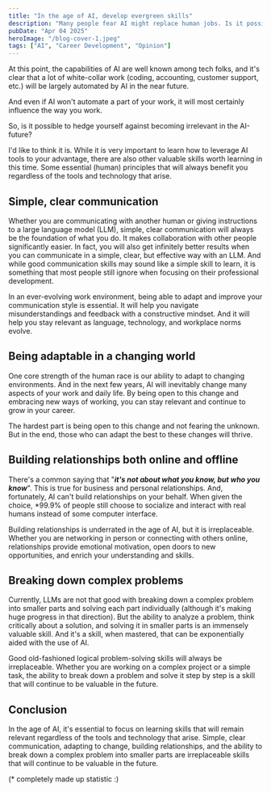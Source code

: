 ```yaml
---
title: "In the age of AI, develop evergreen skills"
description: "Many people fear AI might replace human jobs. Is it possible to make yourself irreplaceable in this time?"
pubDate: "Apr 04 2025"
heroImage: "/blog-cover-1.jpeg"
tags: ["AI", "Career Development", "Opinion"]
---
```


At this point, the capabilities of AI are well known among tech folks, and it's clear that a lot of white-collar work (coding, accounting, customer support, etc.) will be largely automated by AI in the near future.

And even if AI won't automate a part of your work, it will most certainly influence the way you work.

So, is it possible to hedge yourself against becoming irrelevant in the AI-future?

I'd like to think it is. While it is very important to learn how to leverage AI tools to your advantage, there are also other valuable skills worth learning in this time. Some essential (human) principles that will always benefit you regardless of the tools and technology that arise.

## Simple, clear communication

Whether you are communicating with another human or giving instructions to a large language model (LLM), simple, clear communication will always be the foundation of what you do. It makes collaboration with other people significantly easier. In fact, you will also get infinitely better results when you can communicate in a simple, clear, but effective way with an LLM. And while good communication skills may sound like a simple skill to learn, it is something that most people still ignore when focusing on their professional development.

In an ever-evolving work environment, being able to adapt and improve your communication style is essential. It will help you navigate misunderstandings and feedback with a constructive mindset. And it will help you stay relevant as language, technology, and workplace norms evolve.

## Being adaptable in a changing world

One core strength of the human race is our ability to adapt to changing environments. And in the next few years, AI will inevitably change many aspects of your work and daily life. By being open to this change and embracing new ways of working, you can stay relevant and continue to grow in your career.

The hardest part is being open to this change and not fearing the unknown. But in the end, those who can adapt the best to these changes will thrive.

## Building relationships both online and offline

There's a common saying that "**_it's not about what you know, but who you know_**". This is true for business and personal relationships. And, fortunately, AI can't build relationships on your behalf. When given the choice, \*99.9% of people still choose to socialize and interact with real humans instead of some computer interface.

Building relationships is underrated in the age of AI, but it is irreplaceable. Whether you are networking in person or connecting with others online, relationships provide emotional motivation, open doors to new opportunities, and enrich your understanding and skills.

## Breaking down complex problems

Currently, LLMs are not that good with breaking down a complex problem into smaller parts and solving each part individually (although it's making huge progress in that direction). But the ability to analyze a problem, think critically about a solution, and solving it in smaller parts is an immensely valuable skill. And it's a skill, when mastered, that can be exponentially aided with the use of AI.

Good old-fashioned logical problem-solving skills will always be irreplaceable. Whether you are working on a complex project or a simple task, the ability to break down a problem and solve it step by step is a skill that will continue to be valuable in the future.

## Conclusion

In the age of AI, it's essential to focus on learning skills that will remain relevant regardless of the tools and technology that arise. Simple, clear communication, adapting to change, building relationships, and the ability to break down a complex problem into smaller parts are irreplaceable skills that will continue to be valuable in the future.

(\* completely made up statistic :)
